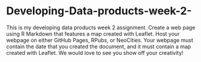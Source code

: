 # Developing-Data-products-week-2-
This is my developing data products week 2 assignment. Create a web page using R Markdown that features a map created with Leaflet.  Host your webpage on either GitHub Pages, RPubs, or NeoCities. Your webpage must contain the date that you created the document, and it must contain a map created with Leaflet. We would love to see you show off your creativity! 
